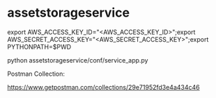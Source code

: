 # assetstorageservice

export AWS_ACCESS_KEY_ID="<AWS_ACCESS_KEY_ID>";export AWS_SECRET_ACCESS_KEY="<AWS_SECRET_ACCESS_KEY>";export PYTHONPATH=$PWD

python assetstorageservice/conf/service_app.py

Postman Collection:

https://www.getpostman.com/collections/29e71952fd3e4a434c46 
